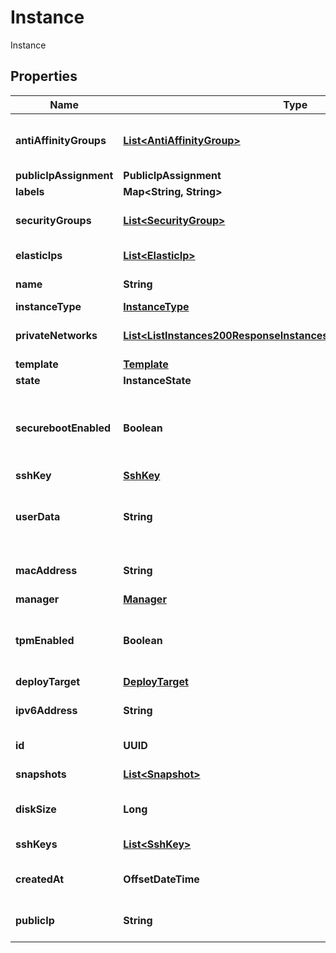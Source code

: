 

# Instance

Instance

## Properties

| Name | Type | Description | Notes |
|------------ | ------------- | ------------- | -------------|
|**antiAffinityGroups** | [**List&lt;AntiAffinityGroup&gt;**](AntiAffinityGroup.md) | Instance Anti-affinity Groups |  [optional] |
|**publicIpAssignment** | **PublicIpAssignment** |  |  [optional] |
|**labels** | **Map&lt;String, String&gt;** |  |  [optional] |
|**securityGroups** | [**List&lt;SecurityGroup&gt;**](SecurityGroup.md) | Instance Security Groups |  [optional] |
|**elasticIps** | [**List&lt;ElasticIp&gt;**](ElasticIp.md) | Instance Elastic IPs |  [optional] |
|**name** | **String** | Instance name |  [optional] |
|**instanceType** | [**InstanceType**](InstanceType.md) |  |  [optional] |
|**privateNetworks** | [**List&lt;ListInstances200ResponseInstancesInnerPrivateNetworksInner&gt;**](ListInstances200ResponseInstancesInnerPrivateNetworksInner.md) | Instance Private Networks |  [optional] |
|**template** | [**Template**](Template.md) |  |  [optional] |
|**state** | **InstanceState** |  |  [optional] |
|**securebootEnabled** | **Boolean** | Indicates if the instance has secure boot enabled |  [optional] |
|**sshKey** | [**SshKey**](SshKey.md) |  |  [optional] |
|**userData** | **String** | Instance Cloud-init user-data (base64 encoded) |  [optional] |
|**macAddress** | **String** | Instance MAC address |  [optional] [readonly] |
|**manager** | [**Manager**](Manager.md) |  |  [optional] |
|**tpmEnabled** | **Boolean** | Indicates if the instance has tpm enabled |  [optional] |
|**deployTarget** | [**DeployTarget**](DeployTarget.md) |  |  [optional] |
|**ipv6Address** | **String** | Instance IPv6 address |  [optional] [readonly] |
|**id** | **UUID** | Instance ID |  [optional] [readonly] |
|**snapshots** | [**List&lt;Snapshot&gt;**](Snapshot.md) | Instance Snapshots |  [optional] |
|**diskSize** | **Long** | Instance disk size in GiB |  [optional] |
|**sshKeys** | [**List&lt;SshKey&gt;**](SshKey.md) | Instance SSH Keys |  [optional] |
|**createdAt** | **OffsetDateTime** | Instance creation date |  [optional] [readonly] |
|**publicIp** | **String** | Instance public IPv4 address |  [optional] [readonly] |



